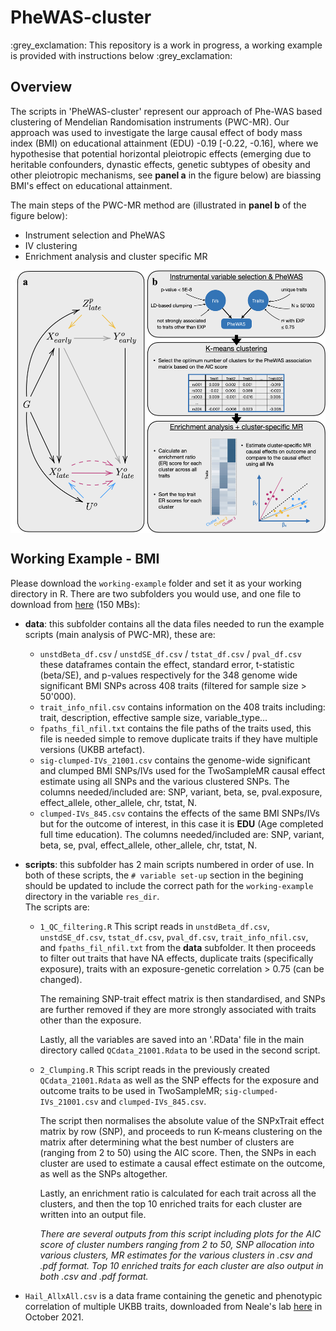 # PheWAS-cluster

:grey\_exclamation: This repository is a work in progress, a working example is provided with instructions below :grey\_exclamation:

## Overview

The scripts in 'PheWAS-cluster' represent our approach of Phe-WAS based clustering of Mendelian Randomisation instruments (PWC-MR). 
Our approach was used to investigate the large causal effect of body mass index (BMI) on educational attainment (EDU) -0.19 [-0.22, -0.16], where we hypothesise that potential horizontal pleiotropic effects (emerging due to heritable confounders, dynastic effects, genetic subtypes of obesity and other pleiotropic mechanisms, see **panel a** in the figure below) are biassing BMI's effect on educational attainment.

The main steps of the PWC-MR method are (illustrated in **panel b** of the figure below):
- Instrument selection and PheWAS
- IV clustering 
- Enrichment analysis and cluster specific MR
<p align="center">
<img src="misc/DAG_flowgram.jpg" align="center" height=420/>
</p>

## Working Example - BMI

Please download the `working-example` folder and set it as your working directory in R. There are two subfolders you would use, and one file to download from [here](https://drive.google.com/file/d/1KIwu8z2gBr616ZyNgOSQ8tK73AlbDTxL/view?usp=sharing) (150 MBs):
- **data**: this subfolder contains all the data files needed to run the example scripts (main analysis of PWC-MR), these are:
    - `unstdBeta_df.csv` / `unstdSE_df.csv` / `tstat_df.csv` / `pval_df.csv` these dataframes contain the effect, standard error, t-statistic (beta/SE), and p-values respectively for the 348 genome wide significant BMI SNPs across 408 traits (filtered for sample size > 50'000).
    - `trait_info_nfil.csv` contains information on the 408 traits including: trait, description, effective sample size, variable_type...
    - `fpaths_fil_nfil.txt` contains the file paths of the traits used, this file is needed simple to remove duplicate traits if they have multiple versions (UKBB artefact).
    - `sig-clumped-IVs_21001.csv` contains the genome-wide significant and clumped BMI SNPs/IVs used for the TwoSampleMR causal effect estimate using all SNPs and the various clustered SNPs. The columns needed/included are: SNP, variant, beta, se, pval.exposure, effect_allele, other_allele, chr, tstat, N.
    - `clumped-IVs_845.csv` contains the effects of the same BMI SNPs/IVs but for the outcome of interest, in this case it is **EDU** (Age completed full time education). The columns needed/included are: SNP, variant, beta, se, pval, effect_allele, other_allele, chr, tstat, N.
    
- **scripts**: this subfolder has 2 main scripts numbered in order of use. In both of these scripts, the `# variable set-up` section in the begining should be updated to include the correct path for the `working-example` directory in the variable `res_dir`.  
    The scripts are: 
    - `1_QC_filtering.R` This script reads in `unstdBeta_df.csv`, `unstdSE_df.csv`, `tstat_df.csv`, `pval_df.csv`, `trait_info_nfil.csv`, and `fpaths_fil_nfil.txt` from the **data** subfolder. It then proceeds to filter out traits that have NA effects, duplicate traits (specifically exposure), traits with an exposure-genetic correlation > 0.75 (can be changed).
    
      The remaining SNP-trait effect matrix is then standardised, and SNPs are further removed if they are more strongly associated with traits other than the exposure.
      
      Lastly, all the variables are saved into an '.RData' file in the main directory called `QCdata_21001.Rdata` to be used in the second script.
    - `2_Clumping.R` This script reads in the previously created `QCdata_21001.Rdata` as well as the SNP effects for the exposure and outcome traits to be used in TwoSampleMR; `sig-clumped-IVs_21001.csv` and `clumped-IVs_845.csv`.
      
      The script then normalises the absolute value of the SNPxTrait effect matrix by row (SNP), and proceeds to run K-means clustering on the matrix after determining what the best number of clusters are (ranging from 2 to 50) using the AIC score. Then, the SNPs in each cluster are used to estimate a causal effect estimate on the outcome, as well as the SNPs altogether.
    
      Lastly, an enrichment ratio is calculated for each trait across all the clusters, and then the top 10 enriched traits for each cluster are written into an output file. 
      
      _There are several outputs from this script including plots for the AIC score of cluster numbers ranging from 2 to 50, SNP allocation into various clusters, MR estimates for the various clusters in .csv and .pdf format. Top 10 enriched traits for each cluster are also output in both .csv and .pdf format._
    
 - `Hail_AllxAll.csv` is a data frame containing the genetic and phenotypic correlation of multiple UKBB traits, downloaded from Neale's lab [here](https://ukbb-rg.hail.is/rg_browser/) in October 2021. 
    
    
    
